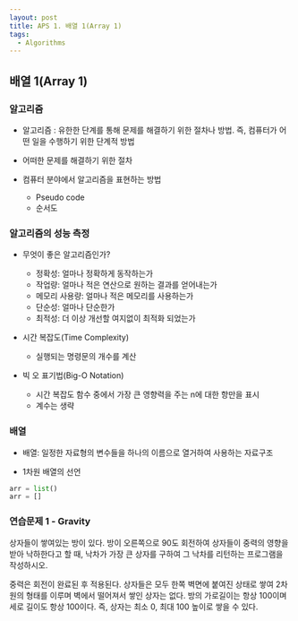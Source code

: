 ```yaml
---
layout: post
title: APS 1. 배열 1(Array 1)
tags:
  - Algorithms
---
```


## 배열 1(Array 1)
### 알고리즘
* 알고리즘 : 유한한 단계를 통해 문제를 해결하기 위한 절차나 방법. 즉, 컴퓨터가 어떤 일을 수행하기 위한 단계적 방법

* 어떠한 문제를 해결하기 위한 절차

* 컴퓨터 분야에서 알고리즘을 표현하는 방법
  * Pseudo code
  * 순서도

### 알고리즘의 성능 측정
* 무엇이 좋은 알고리즘인가?
  * 정확성: 얼마나 정확하게 동작하는가
  * 작업량: 얼마나 적은 연산으로 원하는 결과를 얻어내는가
  * 메모리 사용량: 얼마나 적은 메모리를 사용하는가
  * 단순성: 얼마나 단순한가
  * 최적성: 더 이상 개선할 여지없이 최적화 되었는가

* 시간 복잡도(Time Complexity)
  * 실행되는 명령문의 개수를 계산

* 빅 오 표기법(Big-O Notation)
  * 시간 복잡도 함수 중에서 가장 큰 영향력을 주는 n에 대한 항만을 표시
  * 계수는 생략

### 배열
* 배열: 일정한 자료형의 변수들을 하나의 이름으로 열거하여 사용하는 자료구조

* 1차원 배열의 선언
```python
arr = list()
arr = []
```

### 연습문제 1 - Gravity
상자들이 쌓여있는 방이 있다. 방이 오른쪽으로 90도 회전하여 상자들이 중력의 영향을 받아 낙하한다고 할 때, 낙차가 가장 큰 상자를 구하여 그 낙차를 리턴하는 프로그램을 작성하시오.

중력은 회전이 완료된 후 적용된다. 상자들은 모두 한쪽 벽면에 붙여진 상태로 쌓여 2차원의 형태를 이루며 벽에서 떨어져서 쌓인 상자는 없다. 방의 가로길이는 항상 100이며 세로 길이도 항상 100이다. 즉, 상자는 최소 0, 최대 100 높이로 쌓을 수 있다.
